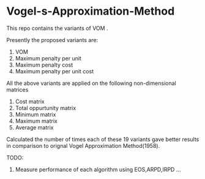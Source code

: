 # Vogel-s-Approximation-Method
This repo contains the variants of VOM .

Presently the proposed variants are: 
1. VOM
2. Maximum penalty per unit
3. Maximum penalty cost 
4. Maximum penalty per unit cost

All the above variants are applied on the following non-dimensional matrices
1. Cost matrix
2. Total oppurtunity matrix
3. Minimum matrix
4. Maximum matrix
5. Average matrix

Calculated the number of times each of these 19 variants gave better results in comparison to orignal Vogel Approximation Method(1958).


TODO:
1. Measure performance of each algorithm using EOS,ARPD,IRPD ...
